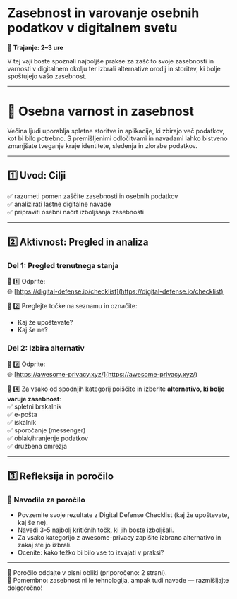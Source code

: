 # Zasebnost in varovanje osebnih podatkov v digitalnem svetu

📅 **Trajanje: 2–3 ure**

V tej vaji boste spoznali najboljše prakse za zaščito svoje zasebnosti in varnosti v digitalnem okolju ter izbrali alternative orodij in storitev, ki bolje spoštujejo vašo zasebnost.

---

# 🧪 Osebna varnost in zasebnost

Večina ljudi uporablja spletne storitve in aplikacije, ki zbirajo več podatkov, kot bi bilo potrebno. S premišljenimi odločitvami in navadami lahko bistveno zmanjšate tveganje kraje identitete, sledenja in zlorabe podatkov.

---

## 1️⃣ Uvod: Cilji

✅ razumeti pomen zaščite zasebnosti in osebnih podatkov  
✅ analizirati lastne digitalne navade  
✅ pripraviti osebni načrt izboljšanja zasebnosti  

---

## 2️⃣ Aktivnost: Pregled in analiza

### Del 1: Pregled trenutnega stanja

🔷 1️⃣ Odprite:  
🌐 [https://digital-defense.io/checklist](https://digital-defense.io/checklist)  

🔷 2️⃣ Preglejte točke na seznamu in označite:  
- Kaj že upoštevate?  
- Kaj še ne?  

### Del 2: Izbira alternativ

🔷 3️⃣ Odprite:  
🌐 [https://awesome-privacy.xyz/](https://awesome-privacy.xyz/)  

🔷 4️⃣ Za vsako od spodnjih kategorij poiščite in izberite **alternativo, ki bolje varuje zasebnost**:  
✅ spletni brskalnik  
✅ e-pošta  
✅ iskalnik  
✅ sporočanje (messenger)  
✅ oblak/hranjenje podatkov  
✅ družbena omrežja

---

## 3️⃣ Refleksija in poročilo

### 📝 Navodila za poročilo

- Povzemite svoje rezultate z Digital Defense Checklist (kaj že upoštevate, kaj še ne).  
- Navedi 3–5 najbolj kritičnih točk, ki jih boste izboljšali.  
- Za vsako kategorijo z awesome-privacy zapišite izbrano alternativo in zakaj ste jo izbrali.  
- Ocenite: kako težko bi bilo vse to izvajati v praksi?

---

📑 Poročilo oddajte v pisni obliki (priporočeno: 2 strani).  
📣 Pomembno: zasebnost ni le tehnologija, ampak tudi navade — razmišljajte dolgoročno!